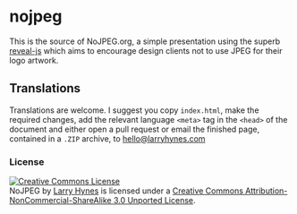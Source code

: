 nojpeg
======

This is the source of NoJPEG.org, a simple presentation using the superb [reveal-js](http://lab.hakim.se/reveal-js/) which aims to encourage design clients not to use JPEG for their logo artwork.

## Translations

Translations are welcome. I suggest you copy `index.html`, make the required changes, add the relevant language `<meta>` tag in the `<head>` of the document and either open a pull request or email the finished page, contained in a `.ZIP` archive, to [hello@larryhynes.com](mailto:hello@larryhynes.com)

### License

<a rel="license" href="http://creativecommons.org/licenses/by-nc-sa/3.0/deed.en_US"><img alt="Creative Commons License" style="border-width:0" src="http://i.creativecommons.org/l/by-nc-sa/3.0/80x15.png" /></a><br /><span xmlns:dct="http://purl.org/dc/terms/" property="dct:title">NoJPEG</span> by <a xmlns:cc="http://creativecommons.org/ns#" href="http://larryhynes.com" property="cc:attributionName" rel="cc:attributionURL">Larry Hynes</a> is licensed under a <a rel="license" href="http://creativecommons.org/licenses/by-nc-sa/3.0/deed.en_US">Creative Commons Attribution-NonCommercial-ShareAlike 3.0 Unported License</a>.

